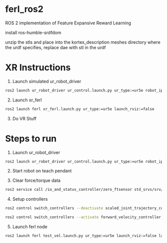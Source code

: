 # ferl_ros2
ROS 2 implementation of Feature Expansive Reward Learning

install ros-humble-srdfdom

unzip the stls and place into the kortex_description meshes directory where the urdf specifies, replace dae with stl in the urdf

# XR Instructions
1. Launch simulated ur_robot_driver
```bash
ros2 launch ur_robot_driver ur_control.launch.py ur_type:=ur5e robot_ip:=yyy.yyy.yyy.yyy use_mock_hardware:=true launch_rviz:=true
```

2. Launch xr_ferl
```bash
ros2 launch ferl xr_ferl.launch.py ur_type:=ur5e launch_rviz:=false
```
3. Do VR Stuff




# Steps to run
1. Launch ur_robot_driver
```bash 
ros2 launch ur_robot_driver ur_control.launch.py ur_type:=ur5e robot_ip:=192.168.1.5 launch_rviz:=true
```

2. Start robot on teach pendant

3. Clear force/torque data
```bash
ros2 service call /io_and_status_controller/zero_ftsensor std_srvs/srv/Trigger
```

4. Setup controllers
```bash
ros2 control switch_controllers --deactivate scaled_joint_trajectory_controller
```
```bash
ros2 control switch_controllers --activate forward_velocity_controller
```

5. Launch ferl node
```bash
ros2 launch ferl test_vel.launch.py ur_type:=ur5e launch_rviz:=false launch_servo:=true
```